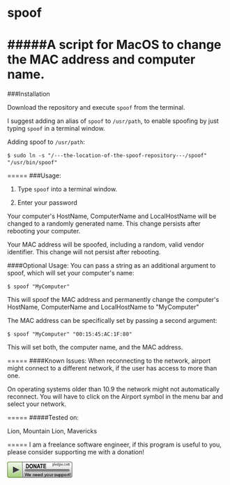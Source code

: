 spoof
=====

#####A script for MacOS to change the MAC address and computer name.
=====
###Installation

Download the repository and execute `spoof` from the terminal.

I suggest adding an alias of `spoof` to `/usr/path`, to enable
spoofing by just typing `spoof` in a terminal window.

Adding spoof to `/usr/path`:

	$ sudo ln -s "/---the-location-of-the-spoof-repository---/spoof" "/usr/bin/spoof"
=====
###Usage:
1) Type `spoof` into a terminal window.

2) Enter your password

Your computer's HostName, ComputerName and LocalHostName will be changed to a randomly generated name. This change persists after rebooting your computer.

Your MAC address will be spoofed, including a random, valid vendor identifier. This change will not persist after rebooting.

####Optional Usage:
You can pass a string as an additional argument to spoof, which will set your computer's name:

	$ spoof "MyComputer"

This will spoof the MAC address and permanently change the computer's HostName, ComputerName and LocalHostName to "MyComputer"

The MAC address can be specifically set by passing a second argument:

	$ spoof "MyComputer" "00:15:45:AC:1F:80"

This will set both, the computer name, and the MAC address.

=====
####Known Issues:
When reconnecting to the network, airport might connect to a different network, if the user has access to more than one.

On operating systems older than 10.9 the network might not automatically reconnect. You will have to click on the Airport symbol in the menu bar and select your network.

=====
#####Tested on:

Lion, Mountain Lion, Mavericks

=====
I am a freelance software engineer, if this program is useful to you, please consider supporting me with a donation!

<a href='https://pledgie.com/campaigns/22419'><img alt='Click here to lend your support to: Support the software you use! and make a donation at www.pledgie.com !' src='https://github.com/anconaesselmann/ClassesAndTests/raw/master/images/donate.png' border='0' ></a>
